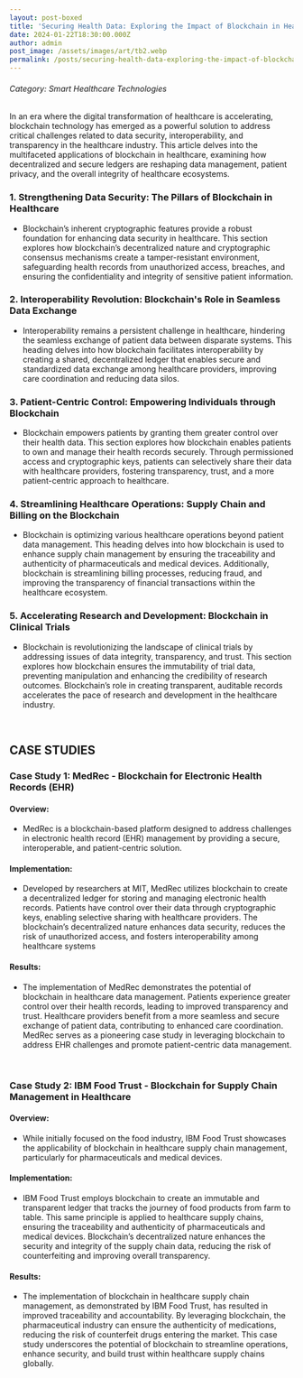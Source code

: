 ```yaml
---
layout: post-boxed
title: 'Securing Health Data: Exploring the Impact of Blockchain in Healthcare'
date: 2024-01-22T18:30:00.000Z
author: admin
post_image: /assets/images/art/tb2.webp
permalink: /posts/securing-health-data-exploring-the-impact-of-blockchain-in-healthcare
---
```


###### Category: Smart Healthcare Technologies

In an era where the digital transformation of healthcare is accelerating, blockchain technology has emerged as a powerful solution to address critical challenges related to data security, interoperability, and transparency in the healthcare industry. This article delves into the multifaceted applications of blockchain in healthcare, examining how decentralized and secure ledgers are reshaping data management, patient privacy, and the overall integrity of healthcare ecosystems.

### 1. Strengthening Data Security: The Pillars of Blockchain in Healthcare

* Blockchain’s inherent cryptographic features provide a robust foundation for enhancing data security in healthcare. This section explores how blockchain’s decentralized nature and cryptographic consensus mechanisms create a tamper-resistant environment, safeguarding health records from unauthorized access, breaches, and ensuring the confidentiality and integrity of sensitive patient information.

### 2. Interoperability Revolution: Blockchain's Role in Seamless Data Exchange

* Interoperability remains a persistent challenge in healthcare, hindering the seamless exchange of patient data between disparate systems. This heading delves into how blockchain facilitates interoperability by creating a shared, decentralized ledger that enables secure and standardized data exchange among healthcare providers, improving care coordination and reducing data silos.

### 3. Patient-Centric Control: Empowering Individuals through Blockchain

* Blockchain empowers patients by granting them greater control over their health data. This section explores how blockchain enables patients to own and manage their health records securely. Through permissioned access and cryptographic keys, patients can selectively share their data with healthcare providers, fostering transparency, trust, and a more patient-centric approach to healthcare.

### 4. Streamlining Healthcare Operations: Supply Chain and Billing on the Blockchain

* Blockchain is optimizing various healthcare operations beyond patient data management. This heading delves into how blockchain is used to enhance supply chain management by ensuring the traceability and authenticity of pharmaceuticals and medical devices. Additionally, blockchain is streamlining billing processes, reducing fraud, and improving the transparency of financial transactions within the healthcare ecosystem.

### 5. Accelerating Research and Development: Blockchain in Clinical Trials

* Blockchain is revolutionizing the landscape of clinical trials by addressing issues of data integrity, transparency, and trust. This section explores how blockchain ensures the immutability of trial data, preventing manipulation and enhancing the credibility of research outcomes. Blockchain’s role in creating transparent, auditable records accelerates the pace of research and development in the healthcare industry.

<br>

## CASE STUDIES

### Case Study 1: MedRec - Blockchain for Electronic Health Records (EHR)

#### Overview:

* MedRec is a blockchain-based platform designed to address challenges in electronic health record (EHR) management by providing a secure, interoperable, and patient-centric solution.

#### Implementation:

* Developed by researchers at MIT, MedRec utilizes blockchain to create a decentralized ledger for storing and managing electronic health records. Patients have control over their data through cryptographic keys, enabling selective sharing with healthcare providers. The blockchain’s decentralized nature enhances data security, reduces the risk of unauthorized access, and fosters interoperability among healthcare systems

#### Results:

* The implementation of MedRec demonstrates the potential of blockchain in healthcare data management. Patients experience greater control over their health records, leading to improved transparency and trust. Healthcare providers benefit from a more seamless and secure exchange of patient data, contributing to enhanced care coordination. MedRec serves as a pioneering case study in leveraging blockchain to address EHR challenges and promote patient-centric data management.

<br>

### Case Study 2: IBM Food Trust - Blockchain for Supply Chain Management in Healthcare

#### Overview:

* While initially focused on the food industry, IBM Food Trust showcases the applicability of blockchain in healthcare supply chain management, particularly for pharmaceuticals and medical devices.

#### Implementation:

* IBM Food Trust employs blockchain to create an immutable and transparent ledger that tracks the journey of food products from farm to table. This same principle is applied to healthcare supply chains, ensuring the traceability and authenticity of pharmaceuticals and medical devices. Blockchain’s decentralized nature enhances the security and integrity of the supply chain data, reducing the risk of counterfeiting and improving overall transparency.

#### Results:

* The implementation of blockchain in healthcare supply chain management, as demonstrated by IBM Food Trust, has resulted in improved traceability and accountability. By leveraging blockchain, the pharmaceutical industry can ensure the authenticity of medications, reducing the risk of counterfeit drugs entering the market. This case study underscores the potential of blockchain to streamline operations, enhance security, and build trust within healthcare supply chains globally.
